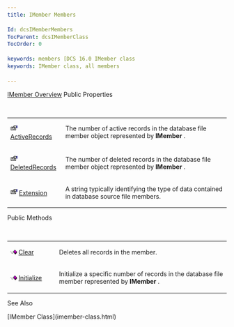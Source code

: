 ```yaml
---
title: IMember Members

Id: dcsIMemberMembers
TocParent: dcsIMemberClass
TocOrder: 0

keywords: members [DCS 16.0 IMember class
keywords: IMember class, all members

---
```


[IMember Overview](imember-class.html) 
Public Properties

<br />

<table class="dtTABLE" id="Table5" x-use-null-cells="x-use-null-cells" style="border-spacing: 0px" cellspacing="0">
          <colgroup span="1">
            <col span="1" style="WIDTH: 20%" />
            <col span="1" style="WIDTH: 70%" />
          </colgroup>
          <tr valign="top">
            <td colspan="1" rowspan="1">

<img alt="public property" src="images/property.bmp" width="16" height="16" border="0" /> [ ActiveRecords](imember-class-active-records-property.html) 
</td>
            <td colspan="1" rowspan="1">

The number of active records in the database file member object represented by **IMember** .
</td>
          </tr>
          <tr>
            <td colspan="1" rowspan="1">

<img alt="public property" src="images/property.bmp" width="16" height="16" border="0" /> [ DeletedRecords](imember-class-deleted-records-property.html) 
</td>
            <td colspan="1" rowspan="1">

The number of deleted records in the database file member object represented by **IMember** .
</td>
          </tr>
          <tr>
            <td colspan="1" rowspan="1">

<img alt="public property" src="images/property.bmp" width="16" height="16" border="0" /> [ Extension](imember-class-extension-property.html) 
</td>
            <td colspan="1" rowspan="1">

A string typically identifying the type of data contained in database source file members.
</td>
          </tr>
</table>

Public Methods

<br />

<table class="dtTABLE" id="table2" x-use-null-cells="x-use-null-cells" style="border-spacing: 0px" cellspacing="0">
          <colgroup span="1">
            <col span="1" style="WIDTH: 20%" />
            <col span="1" style="WIDTH: 70%" />
          </colgroup>
          <tr valign="top">
            <td colspan="1" rowspan="1">

<img alt="public property" src="images/public-method.gif" x-maintain-ratio="TRUE" width="15" height="11" border="0" /> [ Clear](imember-class-clear-method.html) 
</td>
            <td colspan="1" rowspan="1">

Deletes all records in the member.
</td>
          </tr>
          <tr>
            <td colspan="1" rowspan="1">

<img alt="public property" src="images/public-method.gif" x-maintain-ratio="TRUE" width="15" height="11" border="0" /> [ Initialize](imember-class-initialize-method.html) 
</td>
            <td colspan="1" rowspan="1">

Initialize a specific number of records in the database file member represented by **IMember** .
</td>
          </tr>
</table>

See Also

<dl />
      [IMember Class](imember-class.html)

